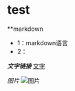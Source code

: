 # test
**markdown
* 1：markdown语言
* 2：

***文字链接***
[文字](http://www.baidu.com)

*图片*
![图片](http://www.lanrentuku.com/sort/%B8%DF%CB%D9%B9%AB%C2%B7/)
